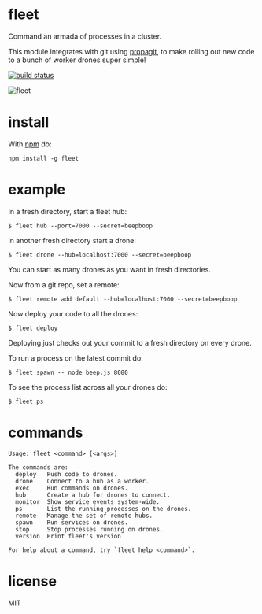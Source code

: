 fleet
=====

Command an armada of processes in a cluster.

This module integrates with git using
[propagit](https://github.com/substack/propagit),
to make rolling out new code to a bunch of worker drones super simple!

[![build status](https://secure.travis-ci.org/substack/fleet.png)](http://travis-ci.org/substack/fleet)

![fleet](http://substack.net/images/fleet.png)

install
=======

With [npm](http://npmjs.org) do:

```
npm install -g fleet
```

example
=======

In a fresh directory, start a fleet hub:

```
$ fleet hub --port=7000 --secret=beepboop
```

in another fresh directory start a drone:

```
$ fleet drone --hub=localhost:7000 --secret=beepboop
```

You can start as many drones as you want in fresh directories.

Now from a git repo, set a remote:

```
$ fleet remote add default --hub=localhost:7000 --secret=beepboop
```

Now deploy your code to all the drones:

```
$ fleet deploy
```

Deploying just checks out your commit to a fresh directory on every drone.

To run a process on the latest commit do:

```
$ fleet spawn -- node beep.js 8080
```

To see the process list across all your drones do:

```
$ fleet ps
```

commands
========

```
Usage: fleet <command> [<args>]

The commands are:
  deploy   Push code to drones.
  drone    Connect to a hub as a worker.
  exec     Run commands on drones.
  hub      Create a hub for drones to connect.
  monitor  Show service events system-wide.
  ps       List the running processes on the drones.
  remote   Manage the set of remote hubs.
  spawn    Run services on drones.
  stop     Stop processes running on drones.
  version  Print fleet's version

For help about a command, try `fleet help <command>`.
```

license
=======

MIT
